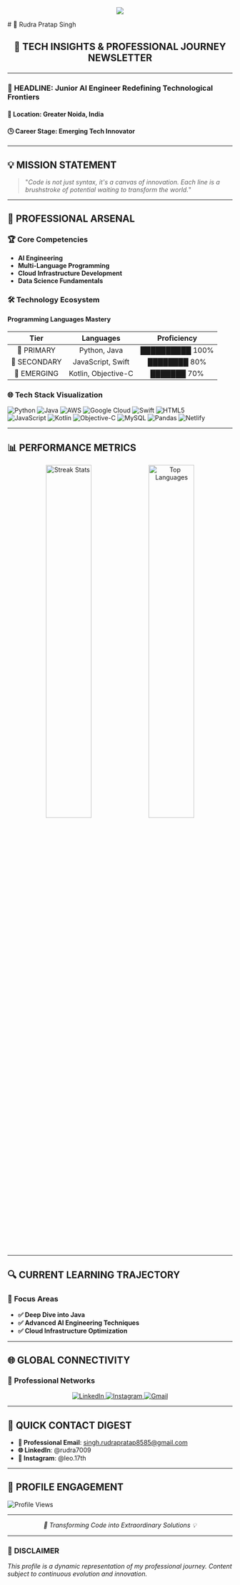 <p align="center">
  <img src="https://capsule-render.vercel.app/api?type=waving&color=gradient&height=100&width=900&section=header"/>
</p>
# 🚀 Rudra Pratap Singh 

## <p align="center">📰 TECH INSIGHTS & PROFESSIONAL JOURNEY NEWSLETTER</p>

---

### 🌟 **HEADLINE: Junior AI Engineer Redefining Technological Frontiers**

#### 📍 **Location**: Greater Noida, India
#### 🕒 **Career Stage**: Emerging Tech Innovator

---

## 💡 **MISSION STATEMENT**

> "*Code is not just syntax, it's a canvas of innovation. Each line is a brushstroke of potential waiting to transform the world.*"

---

## 🔬 **PROFESSIONAL ARSENAL**

### 🏆 **Core Competencies**
- **AI Engineering**
- **Multi-Language Programming**
- **Cloud Infrastructure Development**
- **Data Science Fundamentals**

### 🛠 **Technology Ecosystem**

#### Programming Languages Mastery
| Tier | Languages | Proficiency |
|:----:|:---------:|:------------:|
| 🥇 PRIMARY | Python, Java | ██████████ 100% |
| 🥈 SECONDARY | JavaScript, Swift | ████████ 80% |
| 🥉 EMERGING | Kotlin, Objective-C | ███████ 70% |

### 🌐 **Tech Stack Visualization**

![Python](https://img.shields.io/badge/-Python-3670A0?style=for-the-badge&logo=python&logoColor=ffdd54)
![Java](https://img.shields.io/badge/-Java-ED8B00?style=for-the-badge&logo=openjdk&logoColor=white)
![AWS](https://img.shields.io/badge/-AWS-FF9900?style=for-the-badge&logo=amazon-aws&logoColor=white)
![Google Cloud](https://img.shields.io/badge/-Google_Cloud-4285F4?style=for-the-badge&logo=google-cloud&logoColor=white)
![Swift](https://img.shields.io/badge/swift-F54A2A?style=for-the-badge&logo=swift&logoColor=white) 
![HTML5](https://img.shields.io/badge/html5-%23E34F26.svg?style=for-the-badge&logo=html5&logoColor=white)  
![JavaScript](https://img.shields.io/badge/javascript-%23323330.svg?style=for-the-badge&logo=javascript&logoColor=%23F7DF1E) 
![Kotlin](https://img.shields.io/badge/kotlin-%237F52FF.svg?style=for-the-badge&logo=kotlin&logoColor=white) 
![Objective-C](https://img.shields.io/badge/OBJECTIVE--C-%233A95E3.svg?style=for-the-badge&logo=apple&logoColor=white) 
![MySQL](https://img.shields.io/badge/mysql-%2300000f.svg?style=for-the-badge&logo=mysql&logoColor=white) 
![Pandas](https://img.shields.io/badge/pandas-%23150458.svg?style=for-the-badge&logo=pandas&logoColor=white)
![Netlify](https://img.shields.io/badge/netlify-%23000000.svg?style=for-the-badge&logo=netlify&logoColor=#00C7B7)

---

## 📊 **PERFORMANCE METRICS**

<div align="center">
  <img src="https://github-readme-streak-stats.herokuapp.com/?user=Rudra7009&theme=radical&hide_border=true" alt="Streak Stats" width="45%"/>
  <img src="https://github-readme-stats.vercel.app/api/top-langs/?username=Rudra7009&theme=radical&hide_border=true&layout=compact" alt="Top Languages" width="45%"/>
</div>

---

## 🔍 **CURRENT LEARNING TRAJECTORY**

### 🎯 **Focus Areas**
- **✅ Deep Dive into Java**
- **✅ Advanced AI Engineering Techniques**
- **✅ Cloud Infrastructure Optimization**

---

## 🌐 **GLOBAL CONNECTIVITY**

### 📡 **Professional Networks**

<div align="center">
  <a href="https://www.linkedin.com/in/rudra7009/" target="_blank">
    <img src="https://img.shields.io/badge/LinkedIn-Professional_Network-0077B5?style=for-the-badge&logo=linkedin&logoColor=white" alt="LinkedIn"/>
  </a>
  
  <a href="https://www.instagram.com/leo.17th" target="_blank">
    <img src="https://img.shields.io/badge/Instagram-Personal_Insights-E4405F?style=for-the-badge&logo=instagram&logoColor=white" alt="Instagram"/>
  </a>
  
  <a href="mailto:singh.rudrapratap8585@gmail.com">
    <img src="https://img.shields.io/badge/Email-Direct_Contact-D14836?style=for-the-badge&logo=gmail&logoColor=white" alt="Gmail"/>
  </a>
</div>

---

## 💌 **QUICK CONTACT DIGEST**

- **📧 Professional Email**: singh.rudrapratap8585@gmail.com
- **🌐 LinkedIn**: @rudra7009
- **📸 Instagram**: @leo.17th

---

## 🌟 **PROFILE ENGAGEMENT**

![Profile Views](https://komarev.com/ghpvc/?username=Rudra7009&style=for-the-badge&color=blueviolet)

---

*<p align="center">🚀 Transforming Code into Extraordinary Solutions 💡</p>*

---

### 📢 **DISCLAIMER**
*This profile is a dynamic representation of my professional journey. Content subject to continuous evolution and innovation.*
